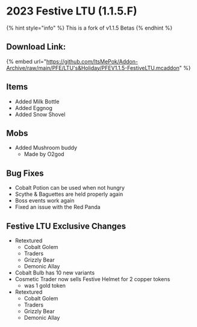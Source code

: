 # 2023 Festive LTU (1.1.5.F)



{% hint style="info" %}
This is a fork of v1.1.5 Betas
{% endhint %}

## **Download Link:**

{% embed url="https://github.com/ItsMePok/Addon-Archive/raw/main/PFE/LTU's&Holiday/PFEV1.1.5-FestiveLTU.mcaddon" %}

## **Items**

* Added Milk Bottle
* Added Eggnog
* Added Snow Shovel

## Mobs

* Added Mushroom buddy
  * Made by O2god

## **Bug Fixes**

* Cobalt Potion can be used when not hungry
* Scythe & Baguettes are held properly again
* Boss events work again
* Fixed an issue with the Red Panda

## **Festive LTU Exclusive Changes**

* Retextured
  * Cobalt Golem
  * Traders
  * Grizzly Bear
  * Demonic Allay
* Cobalt Bulb has 10 new variants
* Cosmetic Trader now sells Festive Helmet for 2 copper tokens
  * was 1 gold token
* Retextured
  * Cobalt Golem
  * Traders
  * Grizzly Bear
  * Demonic Allay
